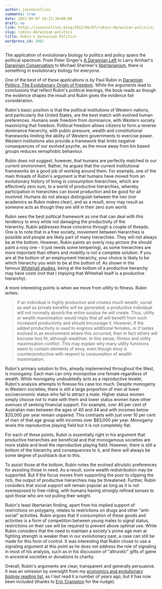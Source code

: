```yaml
---
author: jasonacollins
comments: true
date: 2012-05-07 14:13:34+00:00
draft: no
link: https://jasoncollins.blog/2012/05/07/rubins-darwinian-politics/
slug: rubins-darwinian-politics
title: Rubin's Darwinian Politics
wordpress_id: 3081
---
```


The application of evolutionary biology to politics and policy spans the political spectrum. From Peter Singer's [A Darwinian Left](http://www.amazon.com/gp/product/0300083238/ref=as_li_ss_tl?ie=UTF8&tag=evolvieconom-20&linkCode=as2&camp=1789&creative=390957&creativeASIN=0300083238) to Larry Arnhart's [Darwinian Conservatism](http://www.amazon.com/gp/product/1845401565/ref=as_li_ss_tl?ie=UTF8&tag=evolvieconom-20&linkCode=as2&camp=1789&creative=390957&creativeASIN=1845401565) to Michael Shermer's [libertarianism](http://www.cato-unbound.org/2011/09/06/michael-shermer/liberty-and-science/), there is something in evolutionary biology for everyone.

One of the best of of these applications is by Paul Rubin in [Darwinian Politics: The Evolutionary Origin of Freedom](http://www.amazon.com/gp/product/0813530962/ref=as_li_ss_tl?ie=UTF8&tag=evolvieconom-20&linkCode=as2&camp=1789&creative=390957&creativeASIN=0813530962). While the arguments lead to conclusions that reflect Rubin's political leanings, the book reads as though the evidence shapes the result and Rubin gives the evidence fair consideration.

Rubin's basic position is that the political institutions of Western nations, and particularly the United States, are the best match with evolved human preferences. Humans seek freedom from dominance, with Western society maximizing that freedom. Political freedom allows citizens to form a reverse dominance hierarchy, with public pressure, wealth and constitutional frameworks limiting the ability of Western governments to exercise power. Western institutions also provide a framework that limits negative consequences of our evolved psyche, as the move away from kin based groups reduces xenophobic behaviour.

Rubin does not suggest, however, that humans are perfectly matched to our current environment. Rather, he argues that the current institutional frameworks do a good job of working around them. For example, one of the main threads of Rubin's argument is that humans have moved from an evolutionary history of living in consumption hierarchies, which are effectively zero sum, to a world of productive hierarchies, whereby participation in hierarchies can boost production and be good for all involved. Humans do not always distinguish between the two (nor academics as Rubin makes clear), and as a result, envy may result as someone acts as though they are still in their zero sum world.

Rubin sees the best political framework as one that can deal with this tendency to envy while not damaging the productivity of the hierarchy. Rubin addresses these concerns through a couple of threads. One is to note that in a free society, movement between hierarchies is possible and people are likely part of many hierarchies. They will not always be at the bottom. However, Rubin paints an overly rosy picture (he should paint a rosy one - it just needs some tempering), as some hierarchies are more important than others and mobility is not a complete solution. If you are at the bottom of an employment hierarchy, your choice is likely to be which hierarchy you wish to be at the bottom of. As shown in the famous [Whitehall studies](http://en.wikipedia.org/wiki/Whitehall_Study), being at the bottom of a productive hierarchy may have costs (not that I implying that Whitehall itself is a productive hierarchy).

A more interesting points is when we move from utility to fitness. Rubin writes:


<blockquote>If an individual is highly productive and creates much wealth, social as well as private benefits will be generated; a productive individual will not normally absorb the entire surplus he will create. Thus, utility or wealth maximisation would imply that all will benefit from such increased productivity and should encourage it. However, if the added productivity is used to engross additional females, or if tastes evolved in an environment where this occurred, then in fact others will become less fit, although wealthier. In this sense, fitness and utility maximisation conflict. This may explain why many utility functions seem to contain elements of envy, even though envy is counterproductive with respect to consumption of wealth maximisation.</blockquote>


Rubin's primary solution to this, already implemented throughout the West, is monogamy. Each man can only monopolise one female regardless of wealth. While monogamy undoubtedly acts as a reproductive leveler, Rubin's analysis attempts to finesse his case too much. Despite monogamy in Western societies, there is still a large proportion of men at lower socioeconomic status who fail to attract a mate. Higher status women simply choose not to mate with them and lower status women have other avenues of seeking financial support. For example, over 40 per cent of Australian men between the ages of 40 and 44 and with incomes below $20,000 per year remain unpaired. This contrasts with just over 10 per cent of men of that age group with incomes over $83,000 per year. Monogamy levels the reproductive playing field but it is not completely flat.

For each of these points, Rubin is essentially right in his argument that productive hierarchies are beneficial and that monogamous societies are more stable and level the reproductive playing field. However, there is still a bottom of the hierarchy and consequences to it, and there will always be some degree of pushback due to this.

To assist those at the bottom, Rubin notes the evolved altruistic preferences for assisting those in need. As a result, some wealth redistribution may be supported. But if the focus moves from supporting the poor to clipping the rich, the output of productive hierarchies may be threatened. Further, Rubin considers that social support will remain popular as long as it is not overexposed to free-riding, with humans having strongly refined senses to spot those who are not pulling their weight.

Rubin's least libertarian finding, apart from his implied support of restrictions on polygamy, relates to restrictions on drugs and other "anti-social" activities. Rubin argues that if consumption of these goods and activities is a form of competition between young males to signal status, restrictions on their use will be required to prevent above optimal use. While Rubin considers that the need to maintain a society's prime age men at fighting strength is weaker than in our evolutionary past, a case can still be made for this form of control. It was interesting that Rubin chose to use a signaling argument at this point as he does not address the role of signaling in most of his analysis, such as in his discussion of "altruistic" gifts of game in ancestral societies or donations to charity.

Overall, Rubin's arguments are clear, transparent and generally persuasive. It was an omission by oversight from my [economics and evolutionary biology reading list](https://jasoncollins.blog/economics-and-evolutionary-biology-reading-list/), as I last read it a number of years ago, but it has now been included (thanks to [Eric Crampton](http://offsettingbehaviour.blogspot.com/) for the nudge).

